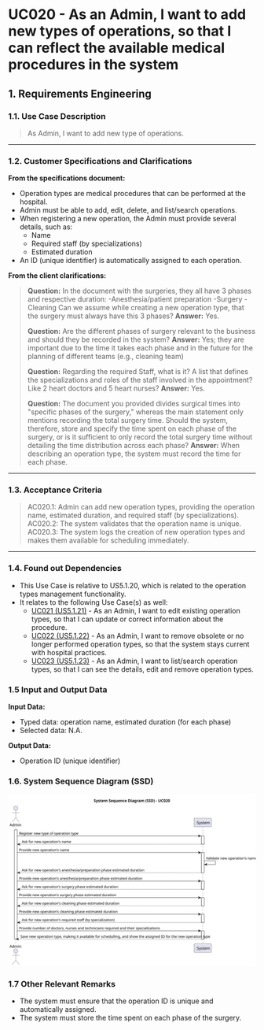 # UC020 - As an Admin, I want to add new types of operations, so that I can reflect the available medical procedures in the system

## 1. Requirements Engineering

### 1.1. Use Case Description

> As Admin, I want to add new type of operations.

---

### 1.2. Customer Specifications and Clarifications

**From the specifications document:**

- Operation types are medical procedures that can be performed at the hospital.
- Admin must be able to add, edit, delete, and list/search operations.
- When registering a new operation, the Admin must provide several details, such as:
  - Name
  - Required staff (by specializations)
  - Estimated duration
- An ID (unique identifier) is automatically assigned to each operation.

**From the client clarifications:**

> **Question:** In the document with the surgeries, they all have 3 phases and respective duration:
-Anesthesia/patient preparation
-Surgery
-Cleaning
Can we assume while creating a new operation type, that the surgery must always have this 3 phases?
> **Answer:** Yes.
>
> **Question:** Are the different phases of surgery relevant to the business and should they be recorded in the system?
> **Answer:** Yes; they are important due to the time it takes each phase and in the future for the planning of different teams (e.g., cleaning team)
>
> **Question:** Regarding the required Staff, what is it? A list that defines the specializations and roles of the staff involved in the appointment? Like 2 heart doctors and 5 heart nurses?
> **Answer:** Yes.
>
> **Question:** The document you provided divides surgical times into "specific phases of the surgery," whereas the main statement only mentions recording the total surgery time. Should the system, therefore, store and specify the time spent on each phase of the surgery, or is it sufficient to only record the total surgery time without detailing the time distribution across each phase?
> **Answer:** When describing an operation type, the system must record the time for each phase.
---

### 1.3. Acceptance Criteria

> AC020.1: Admin can add new operation types, providing the operation name, estimated duration, and required staff (by specializations).
> AC020.2: The system validates that the operation name is unique.
> AC020.3: The system logs the creation of new operation types and makes them available for scheduling immediately.

---

### 1.4. Found out Dependencies

- This Use Case is relative to US5.1.20, which is related to the operation types management functionality.
- It relates to the following Use Case(s) as well:
  - [UC021 (US5.1.21)](../UC021/README.md) - As an Admin,  I want to edit existing operation types, so that I can update or correct information about the procedure.
  - [UC022 (US5.1.22)](../UC022/README.md) - As an Admin, I want to remove obsolete or no longer performed operation types, so that the system stays current with hospital practices.
  - [UC023 (US5.1.23)](../UC023/README.md) - As an Admin, I want to list/search operation types, so that I can see the details, edit and remove operation types.

### 1.5 Input and Output Data

**Input Data:**

- Typed data: operation name, estimated duration (for each phase)
- Selected data: N.A.

**Output Data:**

- Operation ID (unique identifier)

### 1.6. System Sequence Diagram (SSD)

![System Sequence Diagram](svg/uc020-system-sequence-diagram.svg)

### 1.7 Other Relevant Remarks

- The system must ensure that the operation ID is unique and automatically assigned.
- The system must store the time spent on each phase of the surgery.
